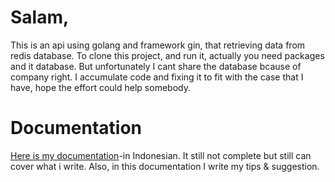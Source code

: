 
# Salam,

This is an api using golang and framework gin, that retrieving data from redis database. 
To clone this project, and run it, actually you need packages and it database.
But unfortunately I cant share the database bcause of company right. 
I accumulate code and fixing it to fit with the case that I have, hope the effort could help somebody. 

# Documentation

[Here is my documentation](https://drive.google.com/file/d/1jVgHTtGfFtciSEIx4MRxLEjaEs94ikY2/view?usp=sharing)-in Indonesian. It still not complete but still can cover what i write. Also, in this documentation I write my tips & suggestion. 

